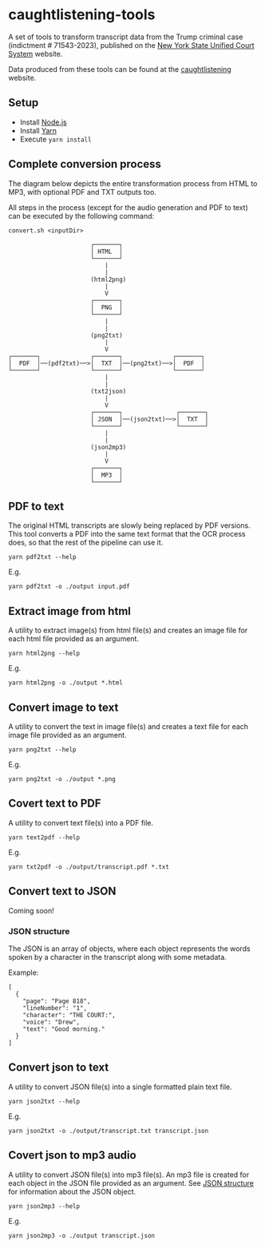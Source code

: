 # caughtlistening-tools

A set of tools to transform transcript data from the Trump criminal case (indictment # 71543-2023), published on the [New York State Unified Court System](https://ww2.nycourts.gov/press/index.shtml) website.

Data produced from these tools can be found at the [caughtlistening](https://pbutland.github.io/caughtlistening/) website.

## Setup

* Install [Node.js](https://nodejs.org/)
* Install [Yarn](https://yarnpkg.com/)
* Execute `yarn install`

## Complete conversion process

The diagram below depicts the entire transformation process from HTML to MP3, with optional PDF and TXT outputs too.

All steps in the process (except for the audio generation and PDF to text) can be executed by the following command:
```
convert.sh <inputDir>
```

```
                       ┌───────┐
                       │ HTML  │
                       └───────┘
                           |
                           |
                       (html2png)
                           |
                           V
                       ┌───────┐
                       │  PNG  │
                       └───────┘
                           |
                           |
                       (png2txt)
                           |
                           V
┌───────┐              ┌───────┐              ┌───────┐
│  PDF  │──(pdf2txt)──>│  TXT  │──(png2txt)──>│  PDF  │
└───────┘              └───────┘              └───────┘
                           |
                           |
                       (txt2json)
                           |
                           V
                       ┌───────┐               ┌───────┐
                       │ JSON  │──(json2txt)──>│  TXT  │
                       └───────┘               └───────┘
                           |
                           |
                       (json2mp3)
                           |
                           V
                       ┌───────┐
                       │  MP3  │
                       └───────┘
```

## PDF to text

The original HTML transcripts are slowly being replaced by PDF versions.  This tool converts a PDF into the same text
format that the OCR process does, so that the rest of the pipeline can use it.

```
yarn pdf2txt --help
```

E.g.
```
yarn pdf2txt -o ./output input.pdf
```

## Extract image from html

A utility to extract image(s) from html file(s) and creates an image file for each html file provided as an argument.

```
yarn html2png --help
```

E.g.
```
yarn html2png -o ./output *.html
```

## Convert image to text

A utility to convert the text in image file(s) and creates a text file for each image file provided as an argument.

```
yarn png2txt --help
```

E.g.
```
yarn png2txt -o ./output *.png
```

## Covert text to PDF

A utility to convert text file(s) into a PDF file.  

```
yarn text2pdf --help
```

E.g.
```
yarn txt2pdf -o ./output/transcript.pdf *.txt
```

## Convert text to JSON

Coming soon!

### JSON structure

The JSON is an array of objects, where each object represents the words spoken by a character in the transcript along with some metadata.

Example:

```
[
  {
    "page": "Page 818",
    "lineNumber": "1",
    "character": "THE COURT:",
    "voice": "Drew",
    "text": "Good morning."
  }
]
```

## Convert json to text

A utility to convert JSON file(s) into a single formatted plain text file.  

```
yarn json2txt --help
```

E.g.
```
yarn json2txt -o ./output/transcript.txt transcript.json
```

## Covert json to mp3 audio

A utility to convert JSON file(s) into mp3 file(s). An mp3 file is created for each object in the JSON file provided as an argument. See [JSON structure](#json-structure) for information about the JSON object.  

```
yarn json2mp3 --help
```

E.g.
```
yarn json2mp3 -o ./output transcript.json
```
